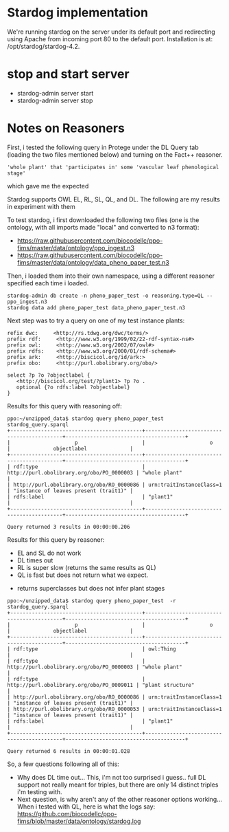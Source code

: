 # Stardog implementation
We're running stardog on the server under its default port and redirecting using Apache from incoming port 80 to the 
default port.  Installation is at: /opt/stardog/stardog-4.2.

# stop and start server
  * stardog-admin server start
  * stardog-admin server stop


# Notes on Reasoners

First, i tested the following query in Protege under the DL Query tab (loading the two files mentioned below) and turning on the Fact++ reasoner.
```
'whole plant' that 'participates in' some 'vascular leaf phenological stage'
```
which gave me the expected 

Stardog supports OWL EL, RL, SL, QL, and DL.  The following are my results in experiment with them

To test stardog, i first downloaded the following two files (one is the ontology, with all imports made "local" and converted to n3 format):
  * https://raw.githubusercontent.com/biocodellc/ppo-fims/master/data/ontology/ppo_ingest.n3
  * https://raw.githubusercontent.com/biocodellc/ppo-fims/master/data/ontology/data_pheno_paper_test.n3

Then, i loaded them into their own namespace, using a different reasoner specified each time i loaded.
```
stardog-admin db create -n pheno_paper_test -o reasoning.type=QL -- ppo_ingest.n3
stardog data add pheno_paper_test data_pheno_paper_test.n3
```

Next step was to try a query on one of my test instance plants:
```
refix dwc:     <http://rs.tdwg.org/dwc/terms/>
prefix rdf:     <http://www.w3.org/1999/02/22-rdf-syntax-ns#>
prefix owl:     <http://www.w3.org/2002/07/owl#>
prefix rdfs:    <http://www.w3.org/2000/01/rdf-schema#>
prefix ark:     <http://biscicol.org/id/ark:>
prefix obo:     <http://purl.obolibrary.org/obo/>

select ?p ?o ?objectlabel {
   <http://biscicol.org/test/?plant1> ?p ?o .
   optional {?o rdfs:label ?objectlabel}
}
``` 
Results for this query with reasoning off:
```
ppo:~/unzipped_data$ stardog query pheno_paper_test  stardog_query.sparql  
+-------------------------------------------+-------------------------------------------+---------------------------------------+
|                     p                     |                     o                     |              objectlabel              |
+-------------------------------------------+-------------------------------------------+---------------------------------------+
| rdf:type                                  | http://purl.obolibrary.org/obo/PO_0000003 | "whole plant"                         |
| http://purl.obolibrary.org/obo/RO_0000086 | urn:traitInstanceClass=1                  | "instance of leaves present (trait1)" |
| rdfs:label                                | "plant1"                                  |                                       |
+-------------------------------------------+-------------------------------------------+---------------------------------------+

Query returned 3 results in 00:00:00.206
```

Results for this query by reasoner:
   * EL and SL do not work
   * DL times out
   * RL is super slow (returns the same results as QL)
   * QL is fast but does not return what we expect.
   -  returns superclasses but does not infer plant stages
```
ppo:~/unzipped_data$ stardog query pheno_paper_test  -r stardog_query.sparql  
+-------------------------------------------+-------------------------------------------+---------------------------------------+
|                     p                     |                     o                     |              objectlabel              |
+-------------------------------------------+-------------------------------------------+---------------------------------------+
| rdf:type                                  | owl:Thing                                 |                                       |
| rdf:type                                  | http://purl.obolibrary.org/obo/PO_0000003 | "whole plant"                         |
| rdf:type                                  | http://purl.obolibrary.org/obo/PO_0009011 | "plant structure"                     |
| http://purl.obolibrary.org/obo/RO_0000086 | urn:traitInstanceClass=1                  | "instance of leaves present (trait1)" |
| http://purl.obolibrary.org/obo/RO_0000053 | urn:traitInstanceClass=1                  | "instance of leaves present (trait1)" |
| rdfs:label                                | "plant1"                                  |                                       |
+-------------------------------------------+-------------------------------------------+---------------------------------------+

Query returned 6 results in 00:00:01.028
```

So, a few questions following all of this:
  * Why does DL time out... This, i'm not too surprised i guess.. full DL support not really meant for triples, but there are only 14 distinct triples i'm testing with.
  * Next question, is why aren't any of the other reasoner options working... When i tested with QL, here is what the logs say:
  https://github.com/biocodellc/ppo-fims/blob/master/data/ontology/stardog.log
  

